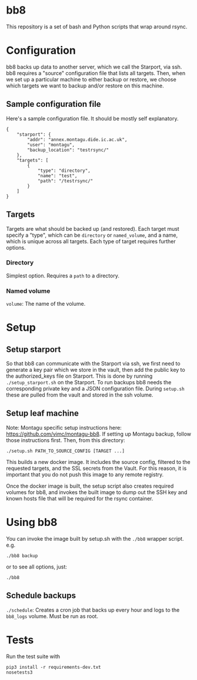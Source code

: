# bb8
This repository is a set of bash and Python scripts that wrap around rsync.

# Configuration
bb8 backs up data to another server, which we call the Starport, via ssh.
bb8 requires a "source" configuration file that lists all targets. Then, when we
set up a particular machine to either backup or restore, we choose which targets
we want to backup and/or restore on this machine.

## Sample configuration file
Here's a sample configuration file. It should be mostly self explanatory.

```
{
    "starport": {
        "addr": "annex.montagu.dide.ic.ac.uk",
        "user": "montagu",
        "backup_location": "testrsync/"
    },
    "targets": [
        {
            "type": "directory",
            "name": "test",
            "path": "/testrsync/"
        }
    ]
}

```

## Targets
Targets are what should be backed up (and restored). Each target must specify a
"type", which can be `directory` or `named_volume`, and a name, which is unique
across all targets. Each type of target requires further options.

### Directory
Simplest option. Requires a `path` to a directory.

### Named volume
`volume`: The name of the volume.

# Setup
## Setup starport
So that bb8 can communicate with the Starport via ssh, we first need to 
generate a key pair which we store in the vault, then add the public key to 
the authorized_keys file on Starport. This is done by running 
`./setup_starport.sh` on the Starport. To run backups bb8 needs the  
corresponding private key and a JSON configuration file. During `setup.sh` these
are pulled from the vault and stored in the ssh volume.

## Setup leaf machine
Note: Montagu specific setup instructions here: https://github.com/vimc/montagu-bb8.
If setting up Montagu backup, follow those instructions first. Then, from this directory:

```
./setup.sh PATH_TO_SOURCE_CONFIG [TARGET ...]
```

This builds a new docker image. It includes the source config, filtered to 
the requested targets, and the SSL secrets from the Vault. For this reason, 
it is important that you do not push this image to any remote registry.

Once the docker image is built, the setup script also creates required 
volumes for bb8, and invokes the built image to dump out the SSH key and 
known hosts file that will be required for the rsync container.

# Using bb8
You can invoke the image built by setup.sh with the `./bb8` wrapper script. e.g.

```
./bb8 backup
```

or to see all options, just:

```
./bb8
```

## Schedule backups
`./schedule`: Creates a cron job that backs up every hour and logs to the 
`bb8_logs` volume. Must be run as root.

# Tests

Run the test suite with

```
pip3 install -r requirements-dev.txt
nosetests3
```
